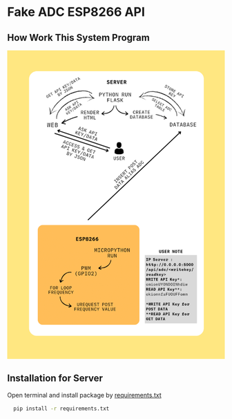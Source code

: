 # Fake ADC ESP8266 API

## How Work This System Program

![image](https://github.com/administrator2992/adc_esp8266/blob/dev/flowchart.png)

## Installation for Server

Open terminal and install package by [requirements.txt](https://github.com/administrator2992/adc_esp8266/blob/dev/requirements.txt)

```bash
  pip install -r requirements.txt
```
